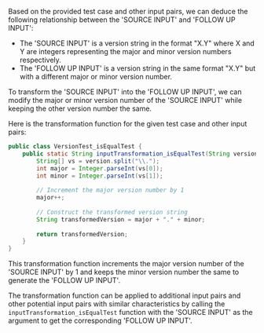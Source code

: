 Based on the provided test case and other input pairs, we can deduce the following relationship between the 'SOURCE INPUT' and 'FOLLOW UP INPUT':

- The 'SOURCE INPUT' is a version string in the format "X.Y" where X and Y are integers representing the major and minor version numbers respectively.
- The 'FOLLOW UP INPUT' is a version string in the same format "X.Y" but with a different major or minor version number.

To transform the 'SOURCE INPUT' into the 'FOLLOW UP INPUT', we can modify the major or minor version number of the 'SOURCE INPUT' while keeping the other version number the same.

Here is the transformation function for the given test case and other input pairs:

```java
public class VersionTest_isEqualTest {
    public static String inputTransformation_isEqualTest(String version)  {
        String[] vs = version.split("\\.");
        int major = Integer.parseInt(vs[0]);
        int minor = Integer.parseInt(vs[1]);
        
        // Increment the major version number by 1
        major++;
        
        // Construct the transformed version string
        String transformedVersion = major + "." + minor;
        
        return transformedVersion;
    }
}
```

This transformation function increments the major version number of the 'SOURCE INPUT' by 1 and keeps the minor version number the same to generate the 'FOLLOW UP INPUT'.

The transformation function can be applied to additional input pairs and other potential input pairs with similar characteristics by calling the `inputTransformation_isEqualTest` function with the 'SOURCE INPUT' as the argument to get the corresponding 'FOLLOW UP INPUT'.